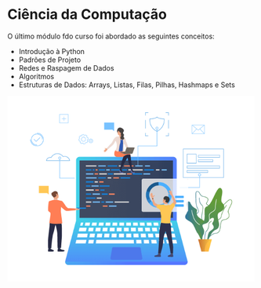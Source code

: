 # Ciência da Computação

O último módulo fdo curso foi abordado as seguintes conceitos:

* Introdução à Python
* Padrões de Projeto
* Redes e Raspagem de Dados
* Algoritmos
* Estruturas de Dados: Arrays, Listas, Filas, Pilhas, Hashmaps e Sets

<p align="center">
  <img src="https://github.com/guilherme-ac-fernandes/trybe-exercicios/blob/main/04-ciencia-da-computacao/computacao.png" alt="Imagem Computer Science Development"/>
</p>

